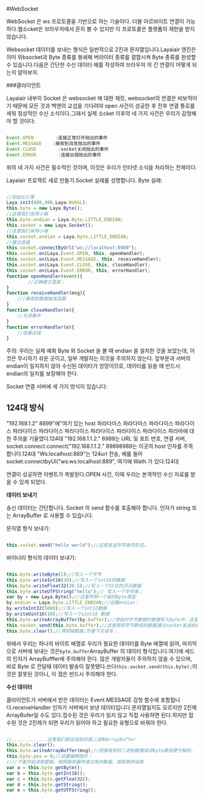 #WebSocket

WebSocket 은 ws 프로토콜을 기반으로 하는 기술이다. 더블 아르바이트 연결이 가능하다.웹소cket은 브라우저에서 흔히 볼 수 있지만 이 프로토콜은 플랫폼의 제한을 받지 않습니다.

Websocket 데이터를 보내는 형식은 일반적으로 2진과 문자열입니다.Layaiair 엔진은 이미 위bsocket과 Byte 종류를 봉쇄해 버라이터 종류를 결합시켜 Byte 종류를 완성할 수 있습니다.다음은 간단한 수신 데이터 예를 작성하여 브라우저 의 긴 연결이 어떻게 되는지 알아보자.

###클라이언트

Layaiair 내부의 Socket 은 websocket 에 대한 재킷, websocket의 연결은 비보적이기 때문에 모든 것과 백엔의 교섭을 기다려야 open 사건이 성공한 후 전후 연결 통로를 세워 정상적인 수신 소식이다.그래서 실제 소cket 이후의 네 가지 사건은 우리가 감청해야 할 것이다:


```typescript

Event.OPEN        :连接正常打开抛出的事件
Event.MESSAGE    :接收到消息抛出的事件
Event.CLOSE        :socket关闭抛出的事件
Event.ERROR        :连接出错抛出的事件
```


위의 네 가지 사건은 필수적인 것이며, 이것은 우리가 인터넷 소식을 처리하는 전제이다.

Layaiair 프로젝트 새로 만들기.Socket 실례를 성명합니다. Byte 실례:


```typescript

//初始化引擎
Laya.init(600,400,Laya.WebGL);
this.byte = new Laya.Byte();
//这里我们采用小端
this.byte.endian = Laya.Byte.LITTLE_ENDIAN;
this.socket = new Laya.Socket();
//这里我们采用小端
this.socket.endian = Laya.Byte.LITTLE_ENDIAN;
//建立连接
this.socket.connectByUrl("ws://localhost:8989");
this.socket.on(Laya.Event.OPEN, this, openHandler);
this.socket.on(Laya.Event.MESSAGE, this, receiveHandler);
this.socket.on(Laya.Event.CLOSE, this, closeHandler);
this.socket.on(Laya.Event.ERROR, this, errorHandler);
function openHandler(event){
        //正确建立连接；
}
function receiveHandler(msg){
    ///接收到数据触发函数
}
function closeHandler(e){
    //关闭事件
}
function errorHandler(e){
    //连接出错
}
```


주의: 우리는 실제 예화 Byte 와 Socket 을 볼 때 endian 을 설치한 것을 보았는데, 이것은 무시하기 쉬운 곳이고, 일부 개발자는 이것을 주의하지 않는다. 앞부분과 서버의 endian이 일치하지 않아 수신된 데이터가 엉망이므로, 데이터를 읽을 때 반드시 endian의 일치를 보장해야 한다.

Socket 연결 서버에 세 가지 방식이 있습니다:

124대 방식
--------------------------------------------------------------------------------------------------------------------------------------------------------------------------------------------------------------------------------------------
"192.168.1.2" 8899"에"여기 있는 host 파라다이스 파라다이스 파라다이스 파라다이스 파라다이스 파라다이스 파라다이스 파라다이스 파라다이스 파라다이스 파라마에 대한 주의를 기울였다.124대
"192.168.1.1.2." 8989는 URL 및 포트 번호, 연결 서버, socket.connect.connect("192.168.1.1.2." 89898989는 이곳의 host 인자를 주목합니다.124대
"Ws:localhost:889"는 124url 전송, 예를 들어 socket.connectbyUl("ws:ws:localhost:889", 여기에 Wath 가 있다.124대

연결이 성공하면 이벤트가 촉발된다.OPEN 사건, 이때 우리는 본격적인 수신 자료를 받을 수 있게 되었다.

**데이터 보내기**

송신 데이터는 간단합니다. Socket 의 send 함수를 호출해야 합니다. 인자가 string 또는 ArrayBuffer 로 사용할 수 있습니다.

문자열 형식 보내기:


```typescript

this.socket.send("hello world");//这是发送字符串的形式。
```


바이너리 형식의 데이터 보내기:


```typescript

this.byte.writeByte(1);//写入一个字节
this.byte.writeInt16(20);//写入一个int16的数据
this.byte.writeFloat32(20.5);//写入一个32位的浮点数据
this.byte.writeUTFString("hello");// 写入一个字符串；
var by = new Laya.Byte();//这里声明一个临时Byte类型
by.endian = Laya.Byte.LITTLE_ENDIAN;//设置endian；
by.writeInt32(5000);//写入一个int32数据
by.writeUint16(16);//写入一个uint16 数据
this.byte.writeArrayBuffer(by.buffer);//把临时字节数据的数据写入byte中，这里注意写入的是by.buffer;
this.socket.send(this.byte.buffer);//这里是把字节数组的数据通过socket发送给服务器。
this.byte.clear();//清除掉数据;方便下次读写；
```


위에서 우리는 하나의 바이트 배열로 우리가 필요한 데이터를 Byte 배열에 읽어, 마지막으로 서버에 보내는 것은`byte.buffer`ArrayBuffer 의 데이터 형식입니다.여기에 세드의 인자가 ArrayBufffer에 주의해야 한다. 많은 개발자들이 주의하지 않을 수 있으며, 바로 Byte 로 전달돼 데이터 발송이 잘못됐다.쓰다`this.socket.send(this.byte);`이것은 잘못된 것이니, 이 점은 반드시 주의해야 한다.

**수신 데이터**

클라이언트가 서버에서 받은 데이터는 Event.MESSAGE 감청 함수에 포함됩니다.receiveHandler 인자가 서버에서 보낸 데이터입니다.문자열일지도 모르지만 2진제 ArrayBufer일 수도 있다.접수된 것은 우리가 읽지 않고 직접 사용하면 된다.하지만 접수된 것은 2진제가 되면 우리가 읽어야 하고 필요한 유형으로 바꿔야 한다.


```typescript

//.............这里我们假设收到的是二进制ArrayBuffer
this.byte.clear();
this.byte.writeArrayBuffer(msg);//把接收到的二进制数据读进byte数组便于解析。
this.byte.pos = 0;//设置偏移指针；
////下面开始读取数据，按照服务器传递过来的数据，按照顺序读取
var a = this.byte.getByte();
var b = this.byte.getInt16();
var c = this.byte.getFloat32();
var d = this.byte.getString();
var e = this.byte.getUTFString();
```
